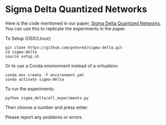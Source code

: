# Sigma Delta Quantized Networks

Here is the code mentioned in our paper, [Sigma Delta Quantized Networks](http://openreview.net/pdf?id=HkNRsU5ge).  You can use this to replicate the experiments in the paper.

To Setup (OSX/Linux):
```
git clone https://github.com/petered/sigma-delta.git
cd sigma-delta
source setup.sh
```

Or to use a Conda environment instead of a virtualenv:
```
conda env create -f environment.yml
conda activate sigma-delta
```

To run the experiments:
```
python sigma_delta/all_experiments.py
```
Then choose a number and press enter.

Please report any problems or errors.
